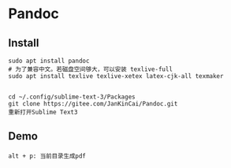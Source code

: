 # Pandoc

## Install

```
sudo apt install pandoc
# 为了兼容中文。若磁盘空间够大，可以安装 texlive-full
sudo apt install texlive texlive-xetex latex-cjk-all texmaker


cd ~/.config/sublime-text-3/Packages
git clone https://gitee.com/JanKinCai/Pandoc.git
重新打开Sublime Text3
```

## Demo

```
alt + p: 当前目录生成pdf
```
